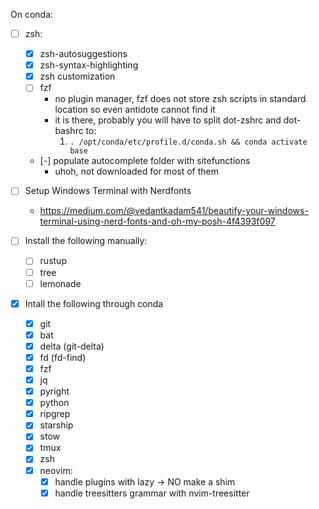 
On conda:
- [ ] zsh:
  - [x] zsh-autosuggestions
  - [x] zsh-syntax-highlighting
  - [x] zsh customization
  - [ ] fzf
    - no plugin manager, fzf does not store zsh scripts in standard location so even antidote cannot find it
    - it is there, probably you will have to split dot-zshrc and dot-bashrc to:
      1. `. /opt/conda/etc/profile.d/conda.sh && conda activate base`
 
  - [-] populate autocomplete folder with sitefunctions
    - uhoh, not downloaded for most of them

- [ ] Setup Windows Terminal with Nerdfonts
  - https://medium.com/@vedantkadam541/beautify-your-windows-terminal-using-nerd-fonts-and-oh-my-posh-4f4393f097

- [ ] Install the following manually:
  - [ ] rustup
  - [ ] tree
  - [ ] lemonade

- [x] Intall the following through conda
  - [x] git
  - [x] bat
  - [x] delta (git-delta)
  - [x] fd (fd-find)
  - [x] fzf
  - [x] jq
  - [x] pyright
  - [x] python
  - [x] ripgrep
  - [x] starship
  - [x] stow
  - [x] tmux
  - [x] zsh
  - [x] neovim:
    - [x] handle plugins with lazy -> NO make a shim
    - [x] handle treesitters grammar with nvim-treesitter

